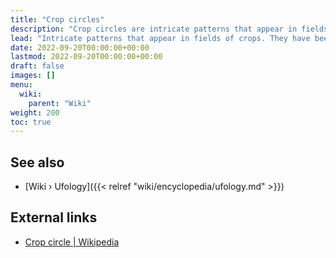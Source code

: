 ```yaml
---
title: "Crop circles"
description: "Crop circles are intricate patterns that appear in fields of crops. They have been associated with ufology due to the belief that some of them are created by extraterrestrial beings or advanced intelligences. These formations are seen as potential evidence of extraterrestrial visitation or communication. While some crop circles have been proven to be human-made hoaxes, the debate surrounding their origins continues within the field of ufology."
lead: "Intricate patterns that appear in fields of crops. They have been associated with ufology due to the belief that some of them are created by extraterrestrial beings or advanced intelligences. These formations are seen as potential evidence of extraterrestrial visitation or communication. While some crop circles have been proven to be human-made hoaxes, the debate surrounding their origins continues within the field of ufology."
date: 2022-09-20T00:00:00+00:00
lastmod: 2022-09-20T00:00:00+00:00
draft: false
images: []
menu:
  wiki:
    parent: "Wiki"
weight: 200
toc: true
---
```


## See also

- [Wiki › Ufology]({{< relref "wiki/encyclopedia/ufology.md" >}})

## External links

- [Crop circle | Wikipedia](https://en.wikipedia.org/wiki/Crop_circle)
